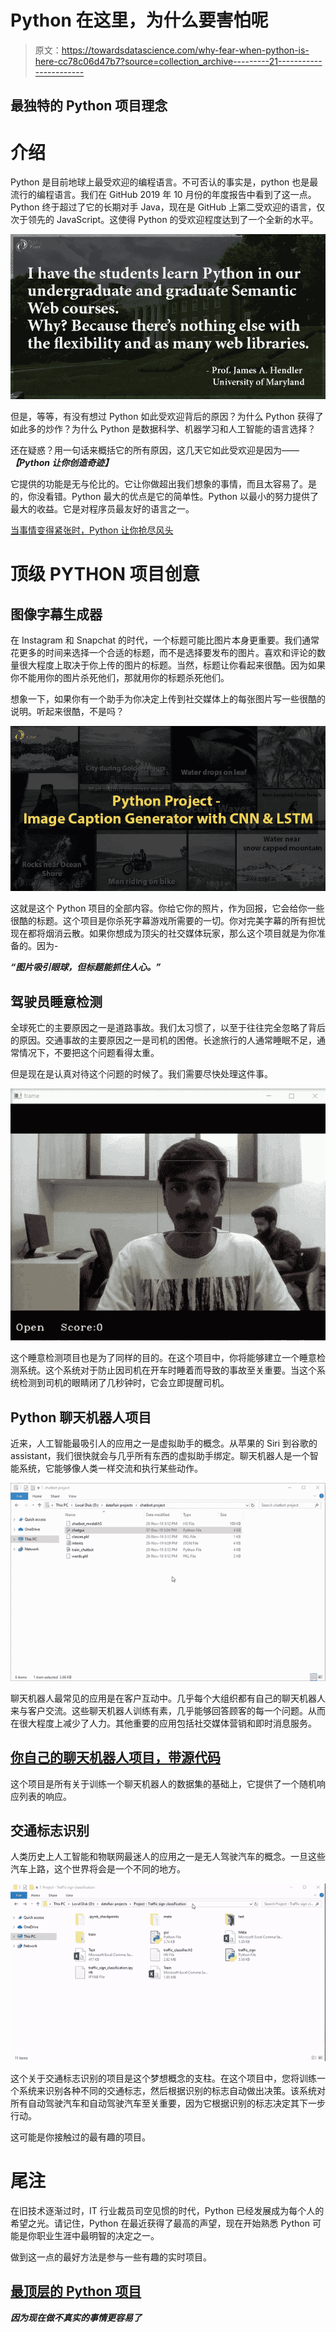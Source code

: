 # Python 在这里，为什么要害怕呢

> 原文：<https://towardsdatascience.com/why-fear-when-python-is-here-cc78c06d47b7?source=collection_archive---------21----------------------->

## 最独特的 Python 项目理念

# 介绍

Python 是目前地球上最受欢迎的编程语言。不可否认的事实是，python 也是最流行的编程语言。我们在 GitHub 2019 年 10 月份的年度报告中看到了这一点。Python 终于超过了它的长期对手 Java，现在是 GitHub 上第二受欢迎的语言，仅次于领先的 JavaScript。这使得 Python 的受欢迎程度达到了一个全新的水平。

![](img/adfb52380e7e7f9b146096181518fbcb.png)

但是，等等，有没有想过 Python 如此受欢迎背后的原因？为什么 Python 获得了如此多的炒作？为什么 Python 是数据科学、机器学习和人工智能的语言选择？

还在疑惑？用一句话来概括它的所有原因，这几天它如此受欢迎是因为——
***【Python 让你创造奇迹】***

它提供的功能是无与伦比的。它让你做超出我们想象的事情，而且太容易了。是的，你没看错。Python 最大的优点是它的简单性。Python 以最小的努力提供了最大的收益。它是对程序员最友好的语言之一。

[当事情变得紧张时，Python 让你抢尽风头](https://techvidvan.com/tutorials/python-tutorial/)

# 顶级 PYTHON 项目创意

## 图像字幕生成器

在 Instagram 和 Snapchat 的时代，一个标题可能比图片本身更重要。我们通常花更多的时间来选择一个合适的标题，而不是选择要发布的图片。喜欢和评论的数量很大程度上取决于你上传的图片的标题。当然，标题让你看起来很酷。因为如果你不能用你的图片杀死他们，那就用你的标题杀死他们。

想象一下，如果你有一个助手为你决定上传到社交媒体上的每张图片写一些很酷的说明。听起来很酷，不是吗？

![](img/21bc1c27466f63df9bcc517916fbce0d.png)

这就是这个 Python 项目的全部内容。你给它你的照片，作为回报，它会给你一些很酷的标题。这个项目是你杀死字幕游戏所需要的一切。你对完美字幕的所有担忧现在都将烟消云散。如果你想成为顶尖的社交媒体玩家，那么这个项目就是为你准备的。因为-

***“图片吸引眼球，但标题能抓住人心。”***

## **驾驶员睡意检测**

全球死亡的主要原因之一是道路事故。我们太习惯了，以至于往往完全忽略了背后的原因。交通事故的主要原因之一是司机的困倦。长途旅行的人通常睡眠不足，通常情况下，不要把这个问题看得太重。

但是现在是认真对待这个问题的时候了。我们需要尽快处理这件事。

![](img/591fe19769720a944b32eb1f039b464c.png)

这个睡意检测项目也是为了同样的目的。在这个项目中，你将能够建立一个睡意检测系统。这个系统对于防止因司机在开车时睡着而导致的事故至关重要。当这个系统检测到司机的眼睛闭了几秒钟时，它会立即提醒司机。

## **Python 聊天机器人项目**

近来，人工智能最吸引人的应用之一是虚拟助手的概念。从苹果的 Siri 到谷歌的 assistant，我们很快就会与几乎所有东西的虚拟助手绑定。聊天机器人是一个智能系统，它能够像人类一样交流和执行某些动作。

![](img/60cd328ef69ea377039b85285721ec33.png)

聊天机器人最常见的应用是在客户互动中。几乎每个大组织都有自己的聊天机器人来与客户交流。这些聊天机器人训练有素，几乎能够回答顾客的每一个问题。从而在很大程度上减少了人力。其他重要的应用包括社交媒体营销和即时消息服务。

## [你自己的聊天机器人项目，带源代码](https://data-flair.training/blogs/python-chatbot-project/)

这个项目是所有关于训练一个聊天机器人的数据集的基础上，它提供了一个随机响应列表的响应。

## **交通标志识别**

人类历史上人工智能和物联网最迷人的应用之一是无人驾驶汽车的概念。一旦这些汽车上路，这个世界将会是一个不同的地方。

![](img/104df55a558db62fcf54f22c21256d6f.png)

这个关于交通标志识别的项目是这个梦想概念的支柱。在这个项目中，您将训练一个系统来识别各种不同的交通标志，然后根据识别的标志自动做出决策。该系统对所有自动驾驶汽车和自动驾驶汽车至关重要，因为它根据识别的标志决定其下一步行动。

这可能是你接触过的最有趣的项目。

# **尾注**

在旧技术逐渐过时，IT 行业裁员司空见惯的时代，Python 已经发展成为每个人的希望之光。请记住，Python 在最近获得了最高的声望，现在开始熟悉 Python 可能是你职业生涯中最明智的决定之一。

做到这一点的最好方法是参与一些有趣的实时项目。

## [最顶层的 Python 项目](https://sites.google.com/view/learn-python-data-science/home)

***因为现在做不真实的事情更容易了***